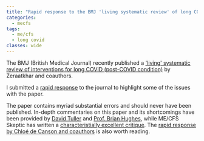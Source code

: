 ```yaml
---
title: "Rapid response to the BMJ 'living systematic review' of long COVID interventions"
categories:
  - mecfs
tags:
  - me/cfs
  - long covid
classes: wide
---
```


The BMJ (British Medical Journal) recently published a ['living' systematic review of interventions for long COVID (post-COVID condition)](https://www.bmj.com/content/387/bmj-2024-081318) by Zeraatkhar and coauthors.

I submitted a [rapid response](https://www.bmj.com/content/387/bmj-2024-081318/rr-1) to the journal to highlight some of the issues with the paper.

The paper contains myriad substantial errors and should never have been published. In-depth commentaries on this paper and its shortcomings have been provided by [David Tuller](https://virology.ws/2024/12/03/trial-by-error-yet-again-bmj-recommends-cbt-and-exercise-for-long-covid/) and [Prof. Brian Hughes](https://thesciencebit.net/2024/11/28/that-bmj-review-of-long-covid-therapies-does-not-show-what-it-says-it-does/), while ME/CFS Skeptic has written a [characteristially excellent critique](https://mecfsskeptic.com/the-bmj-review-on-long-covid-interventions/). The [rapid response by Chloé de Canson and coauthors](https://www.bmj.com/content/387/bmj-2024-081318/rr-2) is also worth reading.









 